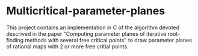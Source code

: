 # Multicritical-parameter-planes
This project contains an implementation in C of the algorithm devoted descrived in the paper "Computing parameter planes of iterative root-finding methods with several free critical points" to draw parameter planes of rational maps with 2 or more free critial points. 
